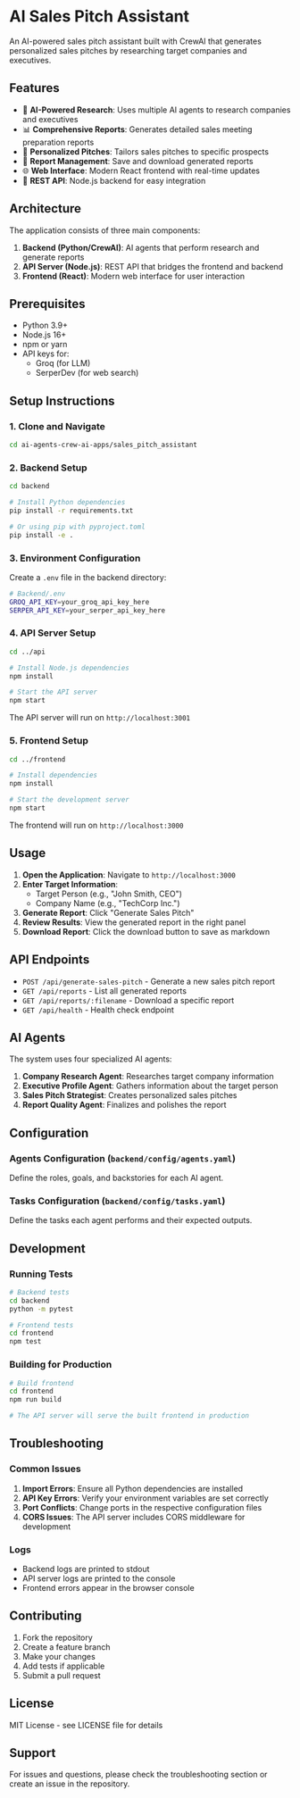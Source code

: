 # AI Sales Pitch Assistant

An AI-powered sales pitch assistant built with CrewAI that generates personalized sales pitches by researching target companies and executives.

## Features

- 🤖 **AI-Powered Research**: Uses multiple AI agents to research companies and executives
- 📊 **Comprehensive Reports**: Generates detailed sales meeting preparation reports
- 🎯 **Personalized Pitches**: Tailors sales pitches to specific prospects
- 💾 **Report Management**: Save and download generated reports
- 🌐 **Web Interface**: Modern React frontend with real-time updates
- 🔌 **REST API**: Node.js backend for easy integration

## Architecture

The application consists of three main components:

1. **Backend (Python/CrewAI)**: AI agents that perform research and generate reports
2. **API Server (Node.js)**: REST API that bridges the frontend and backend
3. **Frontend (React)**: Modern web interface for user interaction

## Prerequisites

- Python 3.9+
- Node.js 16+
- npm or yarn
- API keys for:
  - Groq (for LLM)
  - SerperDev (for web search)

## Setup Instructions

### 1. Clone and Navigate

```bash
cd ai-agents-crew-ai-apps/sales_pitch_assistant
```

### 2. Backend Setup

```bash
cd backend

# Install Python dependencies
pip install -r requirements.txt

# Or using pip with pyproject.toml
pip install -e .
```

### 3. Environment Configuration

Create a `.env` file in the backend directory:

```bash
# Backend/.env
GROQ_API_KEY=your_groq_api_key_here
SERPER_API_KEY=your_serper_api_key_here
```

### 4. API Server Setup

```bash
cd ../api

# Install Node.js dependencies
npm install

# Start the API server
npm start
```

The API server will run on `http://localhost:3001`

### 5. Frontend Setup

```bash
cd ../frontend

# Install dependencies
npm install

# Start the development server
npm start
```

The frontend will run on `http://localhost:3000`

## Usage

1. **Open the Application**: Navigate to `http://localhost:3000`
2. **Enter Target Information**: 
   - Target Person (e.g., "John Smith, CEO")
   - Company Name (e.g., "TechCorp Inc.")
3. **Generate Report**: Click "Generate Sales Pitch"
4. **Review Results**: View the generated report in the right panel
5. **Download Report**: Click the download button to save as markdown

## API Endpoints

- `POST /api/generate-sales-pitch` - Generate a new sales pitch report
- `GET /api/reports` - List all generated reports
- `GET /api/reports/:filename` - Download a specific report
- `GET /api/health` - Health check endpoint

## AI Agents

The system uses four specialized AI agents:

1. **Company Research Agent**: Researches target company information
2. **Executive Profile Agent**: Gathers information about the target person
3. **Sales Pitch Strategist**: Creates personalized sales pitches
4. **Report Quality Agent**: Finalizes and polishes the report

## Configuration

### Agents Configuration (`backend/config/agents.yaml`)
Define the roles, goals, and backstories for each AI agent.

### Tasks Configuration (`backend/config/tasks.yaml`)
Define the tasks each agent performs and their expected outputs.

## Development

### Running Tests

```bash
# Backend tests
cd backend
python -m pytest

# Frontend tests
cd frontend
npm test
```

### Building for Production

```bash
# Build frontend
cd frontend
npm run build

# The API server will serve the built frontend in production
```

## Troubleshooting

### Common Issues

1. **Import Errors**: Ensure all Python dependencies are installed
2. **API Key Errors**: Verify your environment variables are set correctly
3. **Port Conflicts**: Change ports in the respective configuration files
4. **CORS Issues**: The API server includes CORS middleware for development

### Logs

- Backend logs are printed to stdout
- API server logs are printed to the console
- Frontend errors appear in the browser console

## Contributing

1. Fork the repository
2. Create a feature branch
3. Make your changes
4. Add tests if applicable
5. Submit a pull request

## License

MIT License - see LICENSE file for details

## Support

For issues and questions, please check the troubleshooting section or create an issue in the repository.
